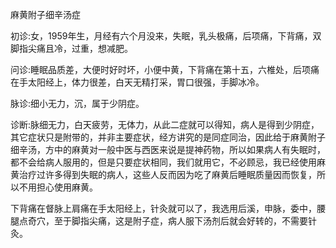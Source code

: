 麻黄附子细辛汤症
 
初诊:女，1959年生，月经有六个月没来，失眠，乳头极痛，后项痛，下背痛，双脚指尖痛且冷，过重，想减肥。

问诊:睡眠品质差，大便时好时坏，小便中黄，下背痛在第十五，六椎处，后项痛在手太阳经上，体力很差，白天无精打采，胃口很强，手脚冰冷。

脉诊:细小无力，沉，属于少阴症。

诊断:脉细无力，白天疲劳，无体力，从此二症就可以得知，病人是得到少阴症，其它症状只是附带的，并非主要症状，经方讲究的是同症同治，因此给于麻黄附子细辛汤，方中的麻黄对一般中医与西医来说是提神药物，所以如果病人有失眠时，都不会给病人服用的，但是只要症状相同，我们就用它，不必顾忌，我已经使用麻黄治疗过许多得到失眠的病人，这些人反而因为吃了麻黄后睡眠质量因而恢复，所以不用担心使用麻黄。

下背痛在督脉上肩痛在手太阳经上，针灸就可以了，我选用后溪，申脉，委中，腰腿点奇穴，至于脚指尖痛，这是附子症，病人服下汤剂后就会好转的，不需要针灸。